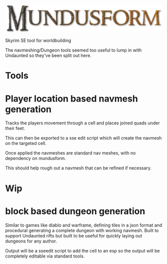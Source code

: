<p align="center">
  <img src="./docs/logo.png" alt="Size Limit CLI" width="720">
</p>

Skyrim SE tool for worldbuilding

The navmeshing/Dungeon tools seemed too useful to lump in with Undaunted so they've been split out here.


# Tools

# Player location based navmesh generation 

Tracks the players movement through a cell and places joined quads under their feet.

This can then be exported to a sse edit script which will create the navmesh on the targeted cell.

Once applied the navmeshes are standard nav meshes, with no dependency on mundusform.

This should help rough out a navmesh that can be refined if necessary.



# Wip

# block based dungeon generation 

Similar to games like diablo and warframe, defining tiles in a json format and procedural generating a complete dungeon with working navmesh.
Built to support Undaunted rifts but built to be useful for quickly laying out dungeons for any author.

Output will be a sseedit script to add the cell to an esp so the output will be completely editable via standard tools.

